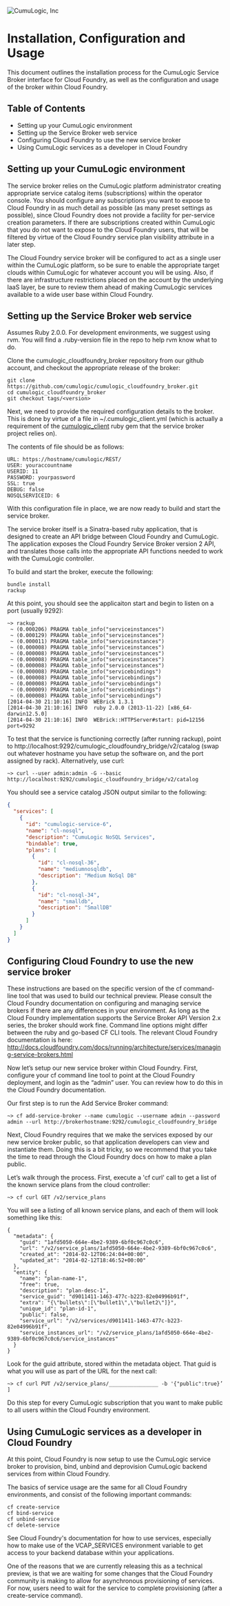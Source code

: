 ![CumuLogic, Inc](http://www.cumulogic.com/wp-content/uploads/2013/02/CL-logo-300x134.png "CumuLogic, Inc")

# Installation, Configuration and Usage

This document outlines the installation process for the CumuLogic Service Broker interface for Cloud Foundry, as well as the configuration and usage of the broker within Cloud Foundry.

## Table of Contents

 * Setting up your CumuLogic environment
 * Setting up the Service Broker web service
 * Configuring Cloud Foundry to use the new service broker
 * Using CumuLogic services as a developer in Cloud Foundry

## Setting up your CumuLogic environment

The service broker relies on the CumuLogic platform administrator creating appropriate service catalog items (subscriptions) within the operator console.  You should configure any subscriptions you want to expose to Cloud Foundry in as much detail as possible (as many preset settings as possible), since Cloud Foundry does not provide a facility for per-service creation parameters.  If there are subscriptions created within CumuLogic that you do not want to expose to the Cloud Foundry users, that will be filtered by virtue of the Cloud Foundry service plan visibility attribute in a later step.

The Cloud Foundry service broker will be configured to act as a single user within the CumuLogic platform, so be sure to enable the appropriate target clouds within CumuLogic for whatever account you will be using. Also, if there are infrastructure restrictions placed on the account by the underlying IaaS layer, be sure to review them ahead of making CumuLogic services available to a wide user base within Cloud Foundry.

## Setting up the Service Broker web service

Assumes Ruby 2.0.0. For development environments, we suggest using rvm. You will find a .ruby-version file in the repo to help rvm know what to do.

Clone the cumulogic_cloudfoundry_broker repository from our github account, and checkout the appropriate release of the broker:

    git clone https://github.com/cumulogic/cumulogic_cloudfoundry_broker.git
    cd cumulogic_cloudfoundry_broker
    git checkout tags/<version>

Next, we need to provide the required configuration details to the broker.  This is done by virtue of a file in ~/.cumulogic_client.yml (which is actually a requirement of the [cumulogic_client](https://github.com/cumulogic/cumulogic_client) ruby gem that the service broker project relies on).

The contents of file should be as follows:

    URL: https://hostname/cumulogic/REST/
    USER: youraccountname
    USERID: 11
    PASSWORD: yourpassword
    SSL: true
    DEBUG: false
    NOSQLSERVICEID: 6

With this configuration file in place, we are now ready to build and start the service broker.

The service broker itself is a Sinatra-based ruby application, that is designed to create an API bridge between Cloud Foundry and CumuLogic.  The application exposes the Cloud Foundry Service Broker version 2 API, and translates those calls into the appropriate API functions needed to work with the CumuLogic controller.

To build and start the broker, execute the following:

    bundle install
    rackup

At this point, you should see the applicaiton start and begin to listen on a port (usually 9292):

    ~> rackup
     ~ (0.000206) PRAGMA table_info("serviceinstances")
     ~ (0.000129) PRAGMA table_info("serviceinstances")
     ~ (0.000011) PRAGMA table_info("serviceinstances")
     ~ (0.000008) PRAGMA table_info("serviceinstances")
     ~ (0.000008) PRAGMA table_info("serviceinstances")
     ~ (0.000008) PRAGMA table_info("serviceinstances")
     ~ (0.000008) PRAGMA table_info("serviceinstances")
     ~ (0.000008) PRAGMA table_info("servicebindings")
     ~ (0.000008) PRAGMA table_info("servicebindings")
     ~ (0.000008) PRAGMA table_info("servicebindings")
     ~ (0.000009) PRAGMA table_info("servicebindings")
     ~ (0.000008) PRAGMA table_info("servicebindings")
    [2014-04-30 21:10:16] INFO  WEBrick 1.3.1
    [2014-04-30 21:10:16] INFO  ruby 2.0.0 (2013-11-22) [x86_64-darwin12.5.0]
    [2014-04-30 21:10:16] INFO  WEBrick::HTTPServer#start: pid=12156 port=9292

To test that the service is functioning correctly (after running rackup), point to http://localhost:9292/cumulogic_cloudfoundry_bridge/v2/catalog (swap out whatever hostname you have setup the software on, and the port assigned by rack). Alternatively, use curl:

    ~> curl --user admin:admin -G --basic http://localhost:9292/cumulogic_cloudfoundry_bridge/v2/catalog
    
You should see a service catalog JSON output similar to the following:

```json
{
  "services": [
    {
      "id": "cumulogic-service-6",
      "name": "cl-nosql",
      "description": "CumuLogic NoSQL Services",
      "bindable": true,
      "plans": [
        {
          "id": "cl-nosql-36",
          "name": "mediumnosqldb",
          "description": "Medium NoSql DB"
        },
        {
          "id": "cl-nosql-34",
          "name": "smalldb",
          "description": "SmallDB"
        }
      ]
    }
  ]
}
```

## Configuring Cloud Foundry to use the new service broker

These instructions are based on the specific version of the cf command-line tool that was used to build our technical preview.  Please consult the Cloud Foundry documentation on configuring and managing service brokers if there are any differences in your environment.  As long as the Cloud Foundry implementation supports the Service Broker API Version 2.x series, the broker should work fine.  Command line options might differ between the ruby and go-based CF CLI tools.  The relevant Cloud Foundry documentation is here: http://docs.cloudfoundry.com/docs/running/architecture/services/managing-service-brokers.html

Now let’s setup our new service broker within Cloud Foundry.  First, configure your cf command line tool to point at the Cloud Foundry deployment, and login as the “admin” user.  You can review how to do this in the Cloud Foundry documentation.

Our first step is to run the Add Service Broker command:

    ~> cf add-service-broker --name cumulogic --username admin --password admin --url http://brokerhostname:9292/cumulogic_cloudfoundry_bridge

Next, Cloud Foundry requires that we make the services exposed by our new service broker public, so that application developers can view and instantiate them.  Doing this is a bit tricky, so we recommend that you take the time to read through the Cloud Foundry docs on how to make a plan public.

Let’s walk through the process.  First, execute a 'cf curl' call to get a list of the known service plans from the cloud controller:

    ~> cf curl GET /v2/service_plans

You will see a listing of all known service plans, and each of them will look something like this:

    {
      "metadata": {
        "guid": "1afd5050-664e-4be2-9389-6bf0c967c0c6",
        "url": "/v2/service_plans/1afd5050-664e-4be2-9389-6bf0c967c0c6",
        "created_at": "2014-02-12T06:24:04+00:00",
        "updated_at": "2014-02-12T18:46:52+00:00"
      },
      "entity": {
        "name": "plan-name-1",
        "free": true,
        "description": "plan-desc-1",
        "service_guid": "d9011411-1463-477c-b223-82e04996b91f",
        "extra": "{\"bullets\":[\"bullet1\",\"bullet2\"]}",
        "unique_id": "plan-id-1",
        "public": false,
        "service_url": "/v2/services/d9011411-1463-477c-b223-82e04996b91f",
        "service_instances_url": "/v2/service_plans/1afd5050-664e-4be2-9389-6bf0c967c0c6/service_instances"
      }
    }

Look for the guid attribute, stored within the metadata object. That guid is what you will use as part of the URL for the next call:

    ~> cf curl PUT /v2/service_plans/________________ -b '{"public":true}’ ]

Do this step for every CumuLogic subscription that you want to make public to all users within the Cloud Foundry environment.

## Using CumuLogic services as a developer in Cloud Foundry

At this point, Cloud Foundry is now setup to use the CumuLogic service broker to provision, bind, unbind and deprovision CumuLogic backend services from within Cloud Foundry.

The basics of service usage are the same for all Cloud Foundry environments, and consist of the following important commands:

    cf create-service
    cf bind-service
    cf unbind-service
    cf delete-service

See Cloud Foundry's documentation for how to use services, especially how to make use of the VCAP_SERVICES environment variable to get access to your backend database within your applications.

One of the reasons that we are currently releasing this as a technical preview, is that we are waiting for some changes that the Cloud Foundry community is making to allow for asynchronous provisioning of services.  For now, users need to wait for the service to complete provisioning (after a create-service command).

